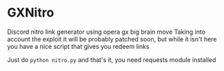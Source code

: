 # GXNitro
Discord nitro link generator using opera gx big brain move
Taking into account the exploit it will be probably patched soon, but while it isn't here you have a nice script that gives you redeem links

Just do `python nitro.py` and that's it, you need requests module installed

